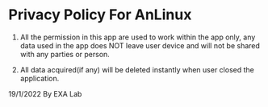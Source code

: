 # Privacy Policy For AnLinux



1. All the permission in this app are used to work within the app only, any data used in the app does NOT leave user device and will not be shared with any parties or person. 

2. All data acquired(if any) will be deleted instantly when user closed the application.

19/1/2022 By EXA Lab